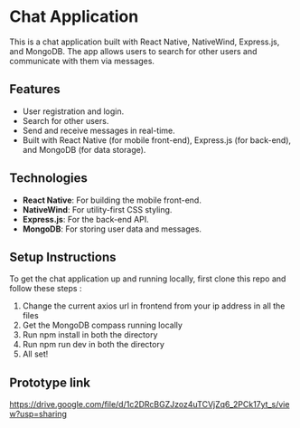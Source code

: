 # Chat Application

This is a chat application built with React Native, NativeWind, Express.js, and MongoDB. The app allows users to search for other users and communicate with them via messages.

## Features

- User registration and login.
- Search for other users.
- Send and receive messages in real-time.
- Built with React Native (for mobile front-end), Express.js (for back-end), and MongoDB (for data storage).

## Technologies

- **React Native**: For building the mobile front-end.
- **NativeWind**: For utility-first CSS styling.
- **Express.js**: For the back-end API.
- **MongoDB**: For storing user data and messages.

  
## Setup Instructions

To get the chat application up and running locally, first clone this repo and follow these steps :
1. Change the current axios url in frontend from your ip address in all the files
2. Get the MongoDB compass running locally
3. Run npm install in both the directory
4. Run npm run dev in both the directory
5. All set!

## Prototype link

https://drive.google.com/file/d/1c2DRcBGZJzoz4uTCVjZq6_2PCk17yt_s/view?usp=sharing
